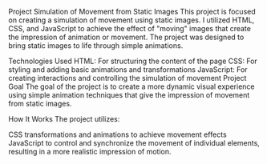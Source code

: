 Project Simulation of Movement from Static Images
This project is focused on creating a simulation of movement using static images. I utilized HTML, CSS, and JavaScript to achieve the effect of "moving" images that create the impression of animation or movement. The project was designed to bring static images to life through simple animations.

Technologies Used
HTML: For structuring the content of the page
CSS: For styling and adding basic animations and transformations
JavaScript: For creating interactions and controlling the simulation of movement
Project Goal
The goal of the project is to create a more dynamic visual experience using simple animation techniques that give the impression of movement from static images.

How It Works
The project utilizes:

CSS transformations and animations to achieve movement effects
JavaScript to control and synchronize the movement of individual elements, resulting in a more realistic impression of motion.
